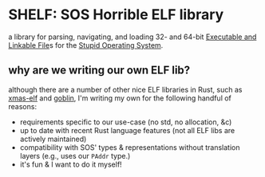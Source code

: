 # SHELF: SOS Horrible ELF library

a library for parsing, navigating, and loading 32- and 64-bit
[Executable and Linkable File]s for the [Stupid Operating System].

[Executable and Linkable File]: http://wiki.osdev.org/ELF
[Stupid Operating System]: http://github.com/sos-os

## why are we writing our own ELF lib?

although there are a number of other nice ELF libraries in Rust, such as
[xmas-elf] and [goblin], I'm writing my own for the following handful of
reasons:

+ requirements specific to our use-case (no std, no allocation, &c)
+ up to date with recent Rust language features (not all ELF libs are
  actively maintained)
+ compatibility with SOS' types & representations without translation
  layers (e.g., uses our `PAddr` type.)
+ it's fun & I want to do it myself!

[xmas-elf]: https://github.com/nrc/xmas-elf
[goblin]: https://github.com/m4b/goblin
